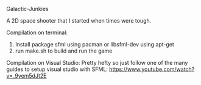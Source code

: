 Galactic-Junkies

A 2D space shooter that I started when times were tough.

Compilation on terminal:
1. Install package sfml using pacman or libsfml-dev using apt-get
2. run make.sh to build and run the game

Compilation on Visual Studio:
Pretty hefty so just follow one of the many guides to setup visual studio with SFML:
  https://www.youtube.com/watch?v=_9yem5dJt2E
